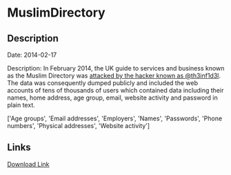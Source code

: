 # MuslimDirectory

## Description

Date: 2014-02-17

Description:
In February 2014, the UK guide to services and business known as the Muslim Directory was <a href="http://www.cyberwarnews.info/2014/02/17/muslim-directory-hacked-38903-user-credentials-leaked/" target="_blank" rel="noopener">attacked by the hacker known as @th3inf1d3l</a>. The data was consequently dumped publicly and included the web accounts of tens of thousands of users which contained data including their names, home address, age group, email, website activity and password in plain text.


['Age groups', 'Email addresses', 'Employers', 'Names', 'Passwords', 'Phone numbers', 'Physical addresses', 'Website activity']

## Links

[Download Link](https://link-to.net/1229997/523.6765341923506/dynamic/?r=aHR0cHM6Ly93d3cubWVkaWFmaXJlLmNvbS92aWV3L3dRRWcwYlloVTUzZmt5Ri9tdXNsaW1kaXJlY3RvcnkuY28udWsvZmlsZQ==)